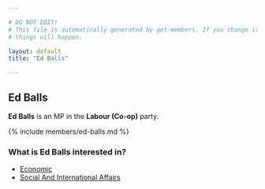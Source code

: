 ```yaml
---

# DO NOT EDIT!
# This file is automatically generated by get-members. If you change it, bad
# things will happen.

layout: default
title: "Ed Balls"

---
```


## Ed Balls

**Ed Balls** is an MP in the **Labour (Co-op)** party.

{% include members/ed-balls.md %}

### What is Ed Balls interested in?


* [Economic](/interests/economic.html)
* [Social And International Affairs](/interests/social-and-international-affairs.html)
